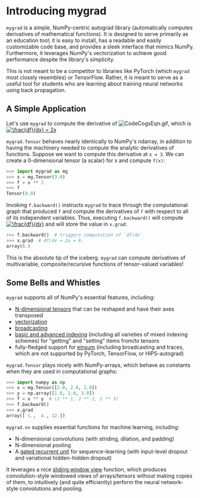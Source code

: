 # Introducing mygrad
`mygrad` is a simple, NumPy-centric autograd library (automatically computes derivatives of mathematical functions). It
is designed to serve primarily as an education tool; it is easy to install, has a readable and easily customizable code
base, and provides a sleek interface that mimics NumPy. Furthermore, it leverages NumPy's vectorization
to achieve good performance despite the library's simplicity. 

This is not meant to be a competitor to libraries like PyTorch (which `mygrad` most closely resembles) or
TensorFlow. Rather, it is meant to serve as a useful tool for students who are learning about training neural networks
using back propagation.

## A Simple Application
Let's use `mygrad` to compute the derivative of
![CodeCogsEqn.gif](https://user-images.githubusercontent.com/29104956/39901776-9e5ed362-5498-11e8-9890-e84aa2b6dae1.gif),
which is <a href="https://www.codecogs.com/eqnedit.php?latex=\frac{df}{dx}&space;=&space;2x" target="_blank"><img
src="https://latex.codecogs.com/gif.latex?\frac{df}{dx}&space;=&space;2x" title="\frac{df}{dx} = 2x"
/></a>

`mygrad.Tensor` behaves nearly identically to NumPy's ndarray, in addition to having the machinery needed to
compute the analytic derivatives of functions. Suppose we want to compute this derivative at `x = 3`. We can create a
0-dimensional tensor (a scalar) for x and compute `f(x)`:

```python
>>> import mygrad as mg
>>> x = mg.Tensor(3.0)
>>> f = x ** 2
>>> f
Tensor(9.0)
```

Invoking `f.backward()` instructs `mygrad` to trace through the computational graph that produced `f` and compute the
derivatives of `f` with respect to all of its independent variables. Thus, executing `f.backward()` will compute <a
href="https://www.codecogs.com/eqnedit.php?latex=\frac{df}{dx}" target="_blank"><img
src="https://latex.codecogs.com/gif.latex?\frac{df}{dx}" title="\frac{df}{dx}" /></a> and will store the value in
`x.grad`:

```python
>>> f.backward()  # triggers computation of `df/dx`
>>> x.grad  # df/dx = 2x = 6.
array(6.)
```

This is the absolute tip of the iceberg. `mygrad` can compute derivatives of multivariable, composite/recursive
functions of tensor-valued variables!

## Some Bells and Whistles
`mygrad` supports all of NumPy's essential features, including:
 - [N-dimensional tensors](http://www.pythonlikeyoumeanit.com/Module3_IntroducingNumpy/IntroducingTheNDarray.html) that can be reshaped and have their axes transposed
 - [vectorization](http://www.pythonlikeyoumeanit.com/Module3_IntroducingNumpy/VectorizedOperations.html)
 - [broadcasting](http://www.pythonlikeyoumeanit.com/Module3_IntroducingNumpy/Broadcasting.html)
 - [basic and advanced indexing](http://www.pythonlikeyoumeanit.com/Module3_IntroducingNumpy/BasicIndexing.html) (including all varieties of mixed indexing schemes) for "getting" and "setting" items from/to tensors
 - fully-fledged support for [einsum](https://rockt.github.io/2018/04/30/einsum) (including broadcasting and traces,
   which are not supported by PyTorch, TensorFlow, or HIPS-autograd)

 `mygrad.Tensor` plays nicely with NumPy-arrays, which behave as constants when they are used in computational graphs:

```python
>>> import numpy as np
>>> x = mg.Tensor([2.0, 2.0, 2.0])
>>> y = np.array([1.0, 2.0, 3.0])
>>> f = x ** y  # (2 ** 1, 2 ** 2, 2 ** 3)
>>> f.backward()
>>> x.grad
array([ 1.,  4., 12.])
```

`mygrad.nn` supplies essential functions for machine learning, including:
- N-dimensional convolutions (with striding, dilation, and padding)
- N-dimensional pooling
- A [gated recurrent unit](https://en.wikipedia.org/wiki/Gated_recurrent_unit) for sequence-learning (with input-level
  dropout and variational hidden-hidden dropout)

It leverages a nice [sliding window
view](https://github.com/rsokl/MyGrad/blob/a72ebc26acf5c254f59a562c8045698387763a41/mygrad/nnet/layers/utils.py#L6)
function, which produces convolution-style windowed views of arrays/tensors without making copies of them, to
intuitively (and quite efficiently) perform the neural network-style convolutions and pooling.


